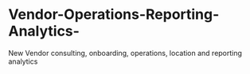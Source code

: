 # Vendor-Operations-Reporting-Analytics-
New Vendor consulting, onboarding, operations,  location and  reporting analytics

